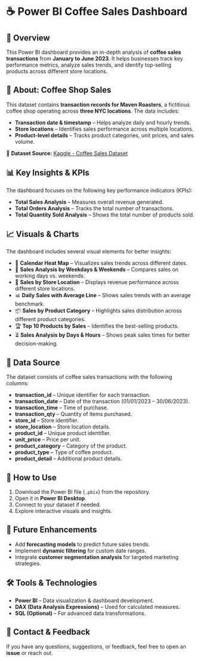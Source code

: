 # ☕ Power BI Coffee Sales Dashboard  

## 📌 Overview  
This Power BI dashboard provides an in-depth analysis of **coffee sales transactions** from **January to June 2023**. It helps businesses track key performance metrics, analyze sales trends, and identify top-selling products across different store locations.  

## 🏪 About: Coffee Shop Sales  
This dataset contains **transaction records for Maven Roasters**, a fictitious coffee shop operating across **three NYC locations**. The data includes:  

- **Transaction date & timestamp** – Helps analyze daily and hourly trends.  
- **Store locations** – Identifies sales performance across multiple locations.  
- **Product-level details** – Tracks product categories, unit prices, and sales volume.  

📌 **Dataset Source:** [Kaggle - Coffee Sales Dataset](https://www.kaggle.com/datasets/ahmedabbas757/coffee-sales/data)  

## 📊 Key Insights & KPIs  
The dashboard focuses on the following key performance indicators (KPIs):  

- **Total Sales Analysis** – Measures overall revenue generated.  
- **Total Orders Analysis** – Tracks the total number of transactions.  
- **Total Quantity Sold Analysis** – Shows the total number of products sold.  

## 📈 Visuals & Charts  
The dashboard includes several visual elements for better insights:  

- 📅 **Calendar Heat Map** – Visualizes sales trends across different dates.  
- 📆 **Sales Analysis by Weekdays & Weekends** – Compares sales on working days vs. weekends.  
- 📍 **Sales by Store Location** – Displays revenue performance across different store locations.  
- 📊 **Daily Sales with Average Line** – Shows sales trends with an average benchmark.  
- 📦 **Sales by Product Category** – Highlights sales distribution across different product categories.  
- 🏆 **Top 10 Products by Sales** – Identifies the best-selling products.  
- ⏳ **Sales Analysis by Days & Hours** – Shows peak sales times for better decision-making.  

## 📂 Data Source  
The dataset consists of coffee sales transactions with the following columns:  

- **transaction_id** – Unique identifier for each transaction.  
- **transaction_date** – Date of the transaction (01/01/2023 – 30/06/2023).  
- **transaction_time** – Time of purchase.  
- **transaction_qty** – Quantity of items purchased.  
- **store_id** – Store identifier.  
- **store_location** – Store location details.  
- **product_id** – Unique product identifier.  
- **unit_price** – Price per unit.  
- **product_category** – Category of the product.  
- **product_type** – Type of coffee product.  
- **product_detail** – Additional product details.  

## 🚀 How to Use  
1. Download the Power BI file (`.pbix`) from the repository.  
2. Open it in **Power BI Desktop**.  
3. Connect to your dataset if needed.  
4. Explore interactive visuals and insights.  

## 📢 Future Enhancements  
- Add **forecasting models** to predict future sales trends.  
- Implement **dynamic filtering** for custom date ranges.  
- Integrate **customer segmentation analysis** for targeted marketing strategies.  

## 🛠️ Tools & Technologies  
- **Power BI** – Data visualization & dashboard development.  
- **DAX (Data Analysis Expressions)** – Used for calculated measures.  
- **SQL (Optional)** – For advanced data transformations.  

## 📩 Contact & Feedback  
If you have any questions, suggestions, or feedback, feel free to open an **issue** or reach out.  
